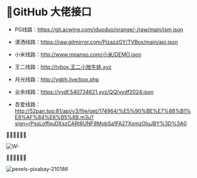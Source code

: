 #    🍓GitHub 大佬接口 

* PG线路：https://git.acwing.com/iduoduo/orange/-/raw/main/jsm.json

* 潇洒线路：https://raw.gitmirror.com/PizazzGY/TVBox/main/api.json

* 小米线路：http://www.mpanso.com/小米/DEMO.json

* 王二线路：http://tvbox.王二小放牛娃.xyz

* 月光线路：http://ygbh.live/box.php

* 业余线路：https://yydf.540734621.xyz/QQ/yydf2024.json

* 吾爱线路：http://52pan.top:81/api/v3/file/get/174964/%E5%90%BE%E7%88%B1%E8%AF%84%E6%B5%8B.m3u?sign=rPssLoffquDXszCARt6UNF8MobSa1FA27XomzOluJBY%3D%3A0



🐓🐓🐓🐓🐓🐓

![W-](https://github.com/alantang1977/X/assets/107459091/78d25b3c-3e94-4c44-b87b-c14472c029f8)

🦜🦜🦜🦜🦜🦜

![pexels-pixabay-210186](https://github.com/alantang1977/X/assets/107459091/a3948131-dc5f-4089-805a-272248a98b82)


 



  
